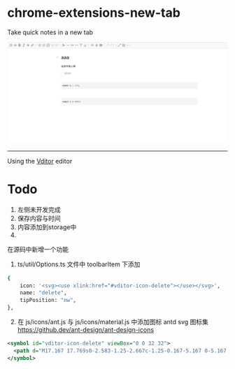 # chrome-extensions-new-tab

Take quick notes in a new tab

![home](./screenshot/home01.png)

---

Using the [Vditor](https://github.com/Vanessa219/vditor) editor





# Todo
1. 左侧未开发完成 
1. 保存内容与时间
1. 内容添加到storage中
1. 


在源码中新增一个功能
1. ts/util/Options.ts 文件中 toolbarItem 下添加
```bash
{
    icon: '<svg><use xlink:href="#vditor-icon-delete"></use></svg>',
    name: "delete",
    tipPosition: "nw",
},
```
2. 在 js/icons/ant.js 与 js/icons/material.js 中添加图标
antd svg 图标集 https://github.dev/ant-design/ant-design-icons
```xml
<symbol id="vditor-icon-delete" viewBox="0 0 32 32">
  <path d="M17.167 17.769s0-2.583-1.25-2.667c-1.25-0.167-5.167 0-5.167 0v-8h5.833s-0.083-2.667-1.167-2.667h-9.5l1.583-4.25s-2.333 0.167-3.25 1.667c-0.833 1.5-3.5 9.167-3.5 9.167s0.917 0.417 2.417-0.75c1.5-1.083 2-3.083 2-3.083l2.75-0.167 0.083 8.083s-4.917-0.083-5.833 0c-1 0.083-1.5 2.667-1.5 2.667h7.417s-0.667 4.583-2.5 7.75c-1.917 3.333-5.583 5.917-5.583 5.917s2.583 1.083 5.167-0.417 4.417-8.083 4.417-8.083l5.917 7.417s0.5-3.5-0.083-4.583c-0.667-1-4.167-5-4.167-5l-1.5 1.333 1.083-4.417 6.333 0.083zM18.667 4.269l-0.083 23.999h2.417l0.833 2.917 4.25-2.917h5.917v-23.999h-13.333zM29.333 25.602h-2.75l-3.5 2.667-0.75-2.667h-0.75v-18.582h7.75v18.582z"></path>
</symbol>
```
